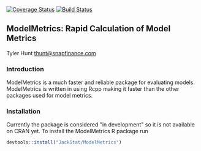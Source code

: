 [![Coverage Status](https://coveralls.io/repos/github/JackStat/ModelMetrics/badge.svg?branch=master)](https://coveralls.io/github/JackStat/ModelMetrics?branch=master)
[![Build Status](https://travis-ci.org/JackStat/ModelMetrics.svg?branch=master)](https://travis-ci.org/JackStat/ModelMetrics.svg?branch=master)

## ModelMetrics: Rapid Calculation of Model Metrics
Tyler Hunt thunt@snapfinance.com

### Introduction
ModelMetrics is a much faster and reliable package for evaluating models. ModelMetrics is written in using Rcpp making it faster than the other packages used for model metrics.

### Installation
Currently the package is considered "in development" so it is not available on CRAN yet. To install the ModelMetrics R package run

```R
devtools::install("JackStat/ModelMetrics")
```

